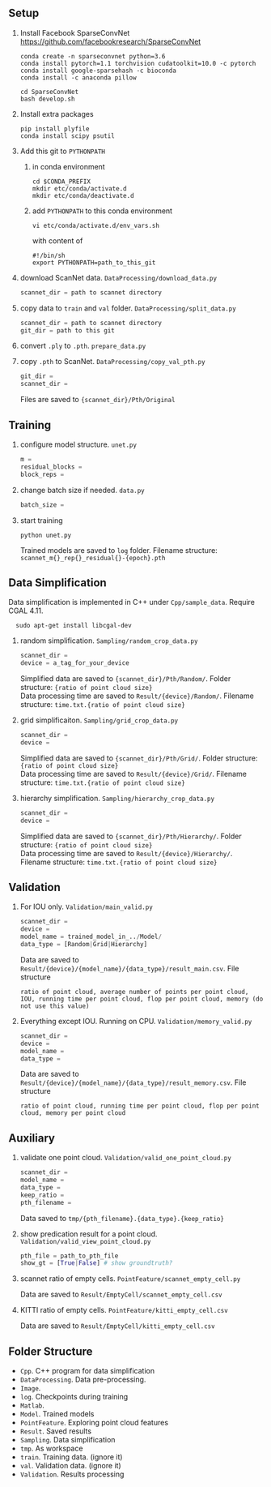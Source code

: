 
## Setup

1.  Install Facebook SparseConvNet <https://github.com/facebookresearch/SparseConvNet>

    ```shell
    conda create -n sparseconvnet python=3.6
    conda install pytorch=1.1 torchvision cudatoolkit=10.0 -c pytorch
    conda install google-sparsehash -c bioconda
    conda install -c anaconda pillow

    cd SparseConvNet
    bash develop.sh
    ```

2.  Install extra packages

    ```shell
    pip install plyfile
    conda install scipy psutil
    ```

3.  Add this git to `PYTHONPATH`

    1.  in conda environment

        ```shell
        cd $CONDA_PREFIX
        mkdir etc/conda/activate.d
        mkdir etc/conda/deactivate.d
        ```

    2.  add `PYTHONPATH` to this conda environment

        ```shell
        vi etc/conda/activate.d/env_vars.sh
        ```
        with content of
        ```shell
        #!/bin/sh
        export PYTHONPATH=path_to_this_git
        ```

4.  download ScanNet data. `DataProcessing/download_data.py`

    ```python
    scannet_dir = path to scannet directory
    ```

5.  copy data to `train` and `val` folder. `DataProcessing/split_data.py`

    ```python
    scannet_dir = path to scannet directory
    git_dir = path to this git
    ```

6.  convert `.ply` to `.pth`. `prepare_data.py`

7.  copy `.pth` to ScanNet. `DataProcessing/copy_val_pth.py`

    ```python
    git_dir =
    scannet_dir =
    ```
    Files are saved to `{scannet_dir}/Pth/Original`

## Training

1.  configure model structure. `unet.py`

    ```python
    m =
    residual_blocks =
    block_reps =
    ```

2.  change batch size if needed. `data.py`

    ```python
    batch_size =
    ```

3.  start training

    ```shell
    python unet.py
    ```

    Trained models are saved to `log` folder. Filename structure: `scannet_m{}_rep{}_residual{}-{epoch}.pth`

## Data Simplification

Data simplification is implemented in C++ under `Cpp/sample_data`. Require CGAL 4.11.

```shell
  sudo apt-get install libcgal-dev
```

1.  random simplification. `Sampling/random_crop_data.py`

    ```python
    scannet_dir =
    device = a_tag_for_your_device
    ```
    Simplified data are saved to `{scannet_dir}/Pth/Random/`. Folder structure: `{ratio of point cloud size}`  
    Data processing time are saved to `Result/{device}/Random/`. Filename structure: `time.txt.{ratio of point cloud size}`

2.  grid simplificaiton. `Sampling/grid_crop_data.py`

    ```python
    scannet_dir =
    device =
    ```
    Simplified data are saved to `{scannet_dir}/Pth/Grid/`. Folder structure: `{ratio of point cloud size}`  
    Data processing time are saved to `Result/{device}/Grid/`. Filename structure: `time.txt.{ratio of point cloud size}`

3.  hierarchy simplification. `Sampling/hierarchy_crop_data.py`

    ```python
    scannet_dir =
    device =
    ```
    Simplified data are saved to `{scannet_dir}/Pth/Hierarchy/`. Folder structure: `{ratio of point cloud size}`  
    Data processing time are saved to `Result/{device}/Hierarchy/`. Filename structure: `time.txt.{ratio of point cloud size}`


## Validation

1.  For IOU only. `Validation/main_valid.py`

    ```python
    scannet_dir =
    device =
    model_name = trained_model_in_../Model/
    data_type = [Random|Grid|Hierarchy]
    ```
    Data are saved to `Result/{device}/{model_name}/{data_type}/result_main.csv`. File structure
    ```plain
    ratio of point cloud, average number of points per point cloud, IOU, running time per point cloud, flop per point cloud, memory (do not use this value)
    ```

2.  Everything except IOU. Running on CPU. `Validation/memory_valid.py`

    ```python
    scannet_dir =
    device =
    model_name =
    data_type =
    ```
    Data are saved to `Result/{device}/{model_name}/{data_type}/result_memory.csv`. File structure
    ```plain
    ratio of point cloud, running time per point cloud, flop per point cloud, memory per point cloud
    ```

## Auxiliary

1.  validate one point cloud. `Validation/valid_one_point_cloud.py`

    ```python
    scannet_dir =
    model_name =
    data_type =
    keep_ratio =
    pth_filename =
    ```
    Data saved to `tmp/{pth_filename}.{data_type}.{keep_ratio}`

2.  show predication result for a point cloud. `Validation/valid_view_point_cloud.py`

    ```python
    pth_file = path_to_pth_file
    show_gt = [True|False] # show groundtruth?
    ```

3.  scannet ratio of empty cells. `PointFeature/scannet_empty_cell.py`

    Data are saved to `Result/EmptyCell/scannet_empty_cell.csv`

4.  KITTI ratio of empty cells. `PointFeature/kitti_empty_cell.csv`

    Data are saved to `Result/EmptyCell/kitti_empty_cell.csv`

## Folder Structure
*   `Cpp`. C++ program for data simplification
*   `DataProcessing`. Data pre-processing.
*   `Image`.
*   `log`. Checkpoints during training
*   `Matlab`.
*   `Model`. Trained models
*   `PointFeature`. Exploring point cloud features
*   `Result`. Saved results
*   `Sampling`. Data simplification
*   `tmp`. As workspace
*   `train`. Training data. (ignore it)
*   `val`. Validation data. (ignore it)
*   `Validation`. Results processing
